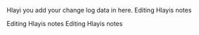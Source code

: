 Hlayi you add your change log data in here.
Editing Hlayis notes

Editing Hlayis notes
Editing Hlayis notes
